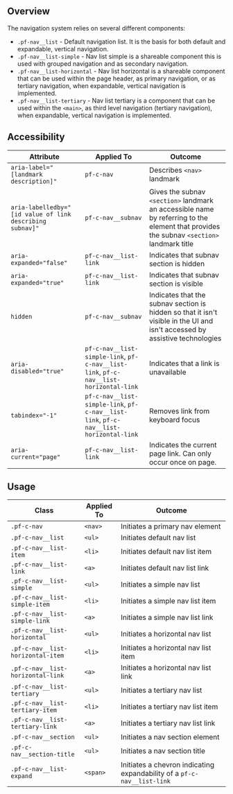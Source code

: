 ## Overview

The navigation system relies on several different components: 

* `.pf-nav__list` - Default navigation list. It is the basis for both default and expandable, vertical navigation.
* `.pf-nav__list-simple` - Nav list simple is a shareable component this is used with grouped navigation and as secondary navigation.
* `.pf-nav__list-horizontal` - Nav list horizontal is a shareable component that can be used within the page header, as primary navigation, or as tertiary navigation, when expandable, vertical navigation is implemented.
* `.pf-nav__list-tertiary` - Nav list tertiary is a component that can be used within the `<main>`, as third level navigation (tertiary navigation), when expandable, vertical navigation is implemented.

## Accessibility

| Attribute | Applied To | Outcome |
| -- | -- | -- |
| `aria-label="[landmark description]"` | `pf-c-nav` |  Describes `<nav>` landmark |
| `aria-labelledby="[id value of link describing subnav]"` | `pf-c-nav__subnav` |  Gives the subnav `<section>` landmark an accessible name by referring to the element that provides the subnav `<section>` landmark title |
| `aria-expanded="false"` | `pf-c-nav__list-link` |  Indicates that subnav section is hidden |
| `aria-expanded="true"` | `pf-c-nav__list-link` |  Indicates that subnav section is visible |
| `hidden` | `pf-c-nav__subnav` |  Indicates that the subnav section is hidden so that it isn't visible in the UI and isn't accessed by assistive technologies |
| `aria-disabled="true"`  | `pf-c-nav__list-simple-link`, `pf-c-nav__list-link`, `pf-c-nav__list-horizontal-link` |  Indicates that a link is unavailable |
| `tabindex="-1"` | `pf-c-nav__list-simple-link`, `pf-c-nav__list-link`, `pf-c-nav__list-horizontal-link` |  Removes link from keyboard focus |
| `aria-current="page"`   | `pf-c-nav__list-link` |  Indicates the current page link. Can only occur once on page. |


## Usage

| Class | Applied To | Outcome |
| -- | -- | -- |
| `.pf-c-nav`                           | `<nav>`   | Initiates a primary nav element |
| `.pf-c-nav__list`                     | `<ul>`    | Initiates default nav list |
| `.pf-c-nav__list-item`                | `<li>`    | Initiates default nav list item |
| `.pf-c-nav__list-link`                | `<a>`     | Initiates default nav list link |
| `.pf-c-nav__list-simple`              | `<ul>`    | Initiates a simple nav list |
| `.pf-c-nav__list-simple-item`         | `<li>`    | Initiates a simple nav list item |
| `.pf-c-nav__list-simple-link`         | `<a>`     | Initiates a simple nav list link |
| `.pf-c-nav__list-horizontal`          | `<ul>`    | Initiates a horizontal nav list |
| `.pf-c-nav__list-horizontal-item`     | `<li>`    | Initiates a horizontal nav list item |
| `.pf-c-nav__list-horizontal-link`     | `<a>`     | Initiates a horizontal nav list link |
| `.pf-c-nav__list-tertiary`            | `<ul>`    | Initiates a tertiary nav list |
| `.pf-c-nav__list-tertiary-item`       | `<li>`    | Initiates a tertiary nav list item |
| `.pf-c-nav__list-tertiary-link`       | `<a>`     | Initiates a tertiary nav list link |
| `.pf-c-nav__section`                  | `<ul>`    | Initiates a nav section element |
| `.pf-c-nav__section-title`            | `<ul>`    | Initiates a nav section title |
| `.pf-c-nav__list-expand`              | `<span>`  | Initiates a chevron indicating expandability of a `pf-c-nav__list-link` |

